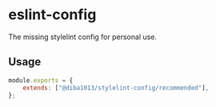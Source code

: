# eslint-config

The missing stylelint config for personal use.

## Usage

```js
module.exports = {
	extends: ["@diba1013/stylelint-config/recommended"],
};
```
